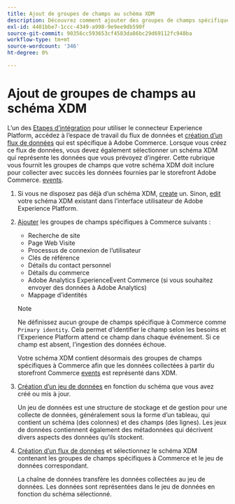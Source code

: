 ```yaml
---
title: Ajout de groupes de champs au schéma XDM
description: Découvrez comment ajouter des groupes de champs spécifiques à Adobe Commerce à un schéma XDM.
exl-id: 4401bbe7-1ccc-4349-a998-9e9ee9db590f
source-git-commit: 90356cc593653cf4583da86bc29d69112fc948ba
workflow-type: tm+mt
source-wordcount: '346'
ht-degree: 0%

---
```


# Ajout de groupes de champs au schéma XDM

L’un des [Etapes d’intégration](overview.md#onboarding-steps) pour utiliser le connecteur Experience Platform, accédez à l’espace de travail du flux de données et [création d’un flux de données](https://experienceleague.adobe.com/docs/experience-platform/edge/datastreams/overview.html) qui est spécifique à Adobe Commerce. Lorsque vous créez ce flux de données, vous devez également sélectionner un schéma XDM qui représente les données que vous prévoyez d’ingérer. Cette rubrique vous fournit les groupes de champs que votre schéma XDM doit inclure pour collecter avec succès les données fournies par le storefront Adobe Commerce. [events](events.md).

1. Si vous ne disposez pas déjà d’un schéma XDM, [create](https://experienceleague.adobe.com/docs/experience-platform/xdm/ui/resources/schemas.html#create) un. Sinon, [edit](https://experienceleague.adobe.com/docs/experience-platform/xdm/ui/resources/schemas.html#edit) votre schéma XDM existant dans l’interface utilisateur de Adobe Experience Platform.

1. [Ajouter](https://experienceleague.adobe.com/docs/experience-platform/xdm/ui/resources/schemas.html#add-field-groups) les groupes de champs spécifiques à Commerce suivants :

   - Recherche de site
   - Page Web Visite
   - Processus de connexion de l’utilisateur
   - Clés de référence
   - Détails du contact personnel
   - Détails du commerce
   - Adobe Analytics ExperienceEvent Commerce (si vous souhaitez envoyer des données à Adobe Analytics)
   - Mappage d’identités

   >[!NOTE]
   >
   > Ne définissez aucun groupe de champs spécifique à Commerce comme `Primary identity`. Cela permet d’identifier le champ selon les besoins et l’Experience Platform attend ce champ dans chaque événement. Si ce champ est absent, l’ingestion des données échoue.

   Votre schéma XDM contient désormais des groupes de champs spécifiques à Commerce afin que les données collectées à partir du storefront Commerce [events](events.md) est représenté dans XDM.

1. [Création d’un jeu de données](https://experienceleague.adobe.com/docs/platform-learn/implement-mobile-sdk/experience-cloud/platform.html#create-a-dataset) en fonction du schéma que vous avez créé ou mis à jour.

   Un jeu de données est une structure de stockage et de gestion pour une collecte de données, généralement sous la forme d’un tableau, qui contient un schéma (des colonnes) et des champs (des lignes). Les jeux de données contiennent également des métadonnées qui décrivent divers aspects des données qu’ils stockent.

1. [Création d’un flux de données](https://experienceleague.adobe.com/docs/experience-platform/edge/datastreams/overview.html) et sélectionnez le schéma XDM contenant les groupes de champs spécifiques à Commerce et le jeu de données correspondant.

   La chaîne de données transfère les données collectées au jeu de données. Les données sont représentées dans le jeu de données en fonction du schéma sélectionné.
